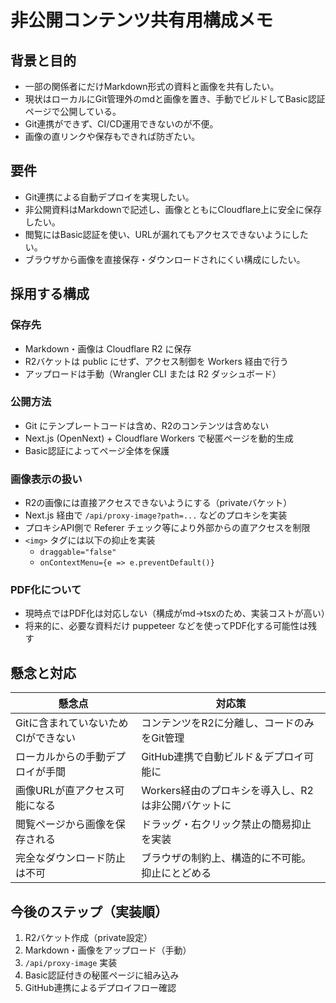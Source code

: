 # 非公開コンテンツ共有用構成メモ

## 背景と目的

- 一部の関係者にだけMarkdown形式の資料と画像を共有したい。
- 現状はローカルにGit管理外のmdと画像を置き、手動でビルドしてBasic認証ページで公開している。
- Git連携ができず、CI/CD運用できないのが不便。
- 画像の直リンクや保存もできれば防ぎたい。

## 要件

- Git連携による自動デプロイを実現したい。
- 非公開資料はMarkdownで記述し、画像とともにCloudflare上に安全に保存したい。
- 閲覧にはBasic認証を使い、URLが漏れてもアクセスできないようにしたい。
- ブラウザから画像を直接保存・ダウンロードされにくい構成にしたい。

## 採用する構成

### 保存先

- Markdown・画像は Cloudflare R2 に保存
- R2バケットは public にせず、アクセス制御を Workers 経由で行う
- アップロードは手動（Wrangler CLI または R2 ダッシュボード）

### 公開方法

- Git にテンプレートコードは含め、R2のコンテンツは含めない
- Next.js (OpenNext) + Cloudflare Workers で秘匿ページを動的生成
- Basic認証によってページ全体を保護

### 画像表示の扱い

- R2の画像には直接アクセスできないようにする（privateバケット）
- Next.js 経由で `/api/proxy-image?path=...` などのプロキシを実装
- プロキシAPI側で Referer チェック等により外部からの直アクセスを制限
- `<img>` タグには以下の抑止を実装
  - `draggable="false"`
  - `onContextMenu={e => e.preventDefault()}`

### PDF化について

- 現時点ではPDF化は対応しない（構成がmd→tsxのため、実装コストが高い）
- 将来的に、必要な資料だけ puppeteer などを使ってPDF化する可能性は残す

## 懸念と対応

| 懸念点                          | 対応策                                              |
|----------------------------------|------------------------------------------------------|
| Gitに含まれていないためCIができない | コンテンツをR2に分離し、コードのみをGit管理         |
| ローカルからの手動デプロイが手間 | GitHub連携で自動ビルド＆デプロイ可能に              |
| 画像URLが直アクセス可能になる   | Workers経由のプロキシを導入し、R2は非公開バケットに |
| 閲覧ページから画像を保存される   | ドラッグ・右クリック禁止の簡易抑止を実装            |
| 完全なダウンロード防止は不可     | ブラウザの制約上、構造的に不可能。抑止にとどめる    |

## 今後のステップ（実装順）

1. R2バケット作成（private設定）
2. Markdown・画像をアップロード（手動）
3. `/api/proxy-image` 実装
4. Basic認証付きの秘匿ページに組み込み
5. GitHub連携によるデプロイフロー確認

